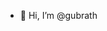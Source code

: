 - 👋 Hi, I’m @gubrath
<!---
gubrath/gubrath is a ✨ special ✨ repository because its `README.md` (this file) appears on your GitHub profile.
You can click the Preview link to take a look at your changes.
--->
